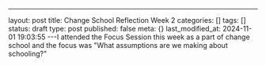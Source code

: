 ---
layout: post
title: Change School Reflection Week 2
categories: []
tags: []
status: draft
type: post
published: false
meta: {}
last_modified_at: 2024-11-01 19:03:55
---I attended the Focus Session this week as a part of change school and the focus was "What assumptions are we making about schooling?"
